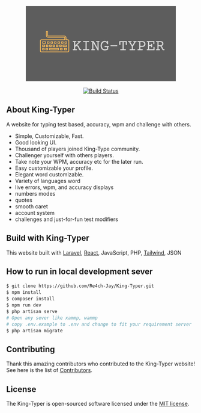 <p align="center"><a href="https://laravel.com" target="_blank"><img src="https://github.com/Re4ch-Jay/King-Typer/blob/main/public/images/KingTyperBanner.png" width="400" alt="Laravel Logo"></a></p>

<p align="center">
<a href="https://github.com/Re4ch-Jay/King-Typer"><img src="https://github.com/laravel/framework/workflows/tests/badge.svg" alt="Build Status"></a>
</p>

## About King-Typer

A website for typing test based, accuracy, wpm and challenge with others.

- Simple, Customizable, Fast.
- Good looking UI.
- Thousand of players joined King-Type community.
- Challenger yourself with others players.
- Take note your WPM, accuracy etc for the later run.
- Easy customizable your profile.
- Elegant word customizable.
- Variety of languages word
- live errors, wpm, and accuracy displays
- numbers modes
- quotes
- smooth caret
- account system
- challenges and just-for-fun test modifiers

## Build with King-Typer

This website built with [Laravel](https://laravel.com/), [React](https://react.dev/), JavaScript, PHP, [Tailwind](https://tailwindcss.com/), JSON

## How to run in local development sever

```bash
$ git clone https://github.com/Re4ch-Jay/King-Typer.git
$ npm install
$ composer install
$ npm run dev
$ php artisan serve
# Open any sever like xammp, wammp
# copy .env.example to .env and change to fit your requirement server
$ php artisan migrate

```

## Contributing

Thank this amazing contributors who contributed to the King-Typer website! See here is the list of [Contributors](https://github.com/Re4ch-Jay/King-Typer/graphs/contributors).

## License

The King-Typer is open-sourced software licensed under the [MIT license](https://opensource.org/licenses/MIT).

